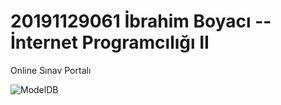 # 20191129061 İbrahim Boyacı -- İnternet Programcılığı II
Online Sınav Portalı

![ModelDB](https://user-images.githubusercontent.com/44682918/236752024-e03c5d1d-0789-45fc-b613-9e9cff909aef.png)
